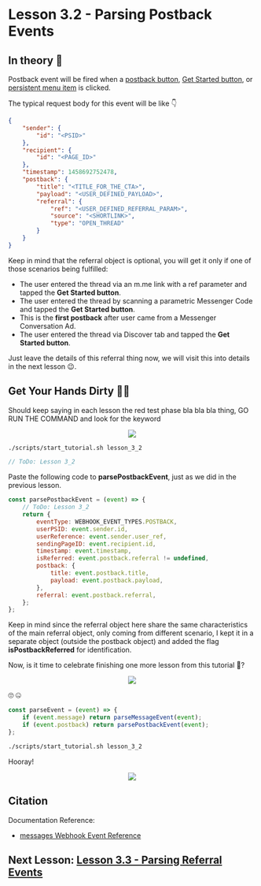 # Lesson 3.2 - Parsing Postback Events

## In theory 📖

Postback event will be fired when a [postback button](https://developers.facebook.com/docs/messenger-platform/send-api-reference/postback-button), [Get Started button](https://developers.facebook.com/docs/messenger-platform/messenger-profile/get-started-button), or [persistent menu item](https://developers.facebook.com/docs/messenger-platform/reference/messenger-profile-api/persistent-menu) is clicked.

The typical request body for this event will be like 👇

```json
{
    "sender": {
        "id": "<PSID>"
    },
    "recipient": {
        "id": "<PAGE_ID>"
    },
    "timestamp": 1458692752478,
    "postback": {
        "title": "<TITLE_FOR_THE_CTA>",
        "payload": "<USER_DEFINED_PAYLOAD>",
        "referral": {
            "ref": "<USER_DEFINED_REFERRAL_PARAM>",
            "source": "<SHORTLINK>",
            "type": "OPEN_THREAD"
        }
    }
}
```

Keep in mind that the referral object is optional, you will get it only if one of those scenarios being fulfilled:

-   The user entered the thread via an m.me link with a ref parameter and tapped the **Get Started button**.
-   The user entered the thread by scanning a parametric Messenger Code and tapped the **Get Started button**.
-   This is the **first postback** after user came from a Messenger Conversation Ad.
-   The user entered the thread via Discover tab and tapped the **Get Started button**.

Just leave the details of this referral thing now, we will visit this into details in the next lesson 😉.

## Get Your Hands Dirty 👩‍💻

Should keep saying in each lesson the red test phase bla bla bla thing, GO RUN THE COMMAND and look for the keyword

<p align="center">
  <img src="https://media.giphy.com/media/3otPowzRBqAi3h9uM0/giphy.gif" />
</p>

```sh
./scripts/start_tutorial.sh lesson_3_2
```

```javascript
// ToDo: Lesson 3_2
```

Paste the following code to **parsePostbackEvent**, just as we did in the previous lesson.

```javascript
const parsePostbackEvent = (event) => {
    // ToDo: Lesson 3_2
    return {
        eventType: WEBHOOK_EVENT_TYPES.POSTBACK,
        userPSID: event.sender.id,
        userReference: event.sender.user_ref,
        sendingPageID: event.recipient.id,
        timestamp: event.timestamp,
        isReferred: event.postback.referral != undefined,
        postback: {
            title: event.postback.title,
            payload: event.postback.payload,
        },
        referral: event.postback.referral,
    };
};
```

Keep in mind since the referral object here share the same characteristics of the main referral object, only coming from different scenario, I kept it in a separate object (outside the postback object) and added the flag **isPostbackReferred** for identification.

Now, is it time to celebrate finishing one more lesson from this tutorial 🤔?

<p align="center">
  <img src="https://media.giphy.com/media/Ii4xqW1M8M9hKrPcCe/giphy.gif" />
</p>

🙄 🤐

```js
const parseEvent = (event) => {
    if (event.message) return parseMessageEvent(event);
    if (event.postback) return parsePostbackEvent(event);
};
```

```sh
./scripts/start_tutorial.sh lesson_3_2
```

Hooray!

<p align="center">
  <img src="https://media.giphy.com/media/l2Sqb0owUC5s5tz5m/giphy.gif" />
</p>

## Citation

Documentation Reference:

-   [messages Webhook Event Reference](https://developers.facebook.com/docs/messenger-platform/reference/webhook-events/messaging_postbacks)

## Next Lesson: [Lesson 3.3 - Parsing Referral Events](Lesson_3_3.md)
